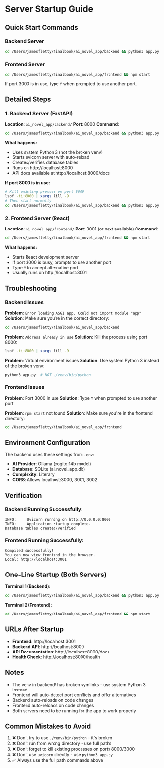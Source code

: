 # Server Startup Guide

## Quick Start Commands

### Backend Server
```bash
cd /Users/jamesfletty/finalbook/ai_novel_app/backend && python3 app.py
```

### Frontend Server
```bash
cd /Users/jamesfletty/finalbook/ai_novel_app/frontend && npm start
```
If port 3000 is in use, type `Y` when prompted to use another port.

## Detailed Steps

### 1. Backend Server (FastAPI)

**Location**: `ai_novel_app/backend/`
**Port**: 8000
**Command**: 
```bash
cd /Users/jamesfletty/finalbook/ai_novel_app/backend && python3 app.py
```

**What happens:**
- Uses system Python 3 (not the broken venv)
- Starts uvicorn server with auto-reload
- Creates/verifies database tables
- Runs on http://localhost:8000
- API docs available at http://localhost:8000/docs

**If port 8000 is in use:**
```bash
# Kill existing process on port 8000
lsof -ti:8000 | xargs kill -9
# Then start normally
cd /Users/jamesfletty/finalbook/ai_novel_app/backend && python3 app.py
```

### 2. Frontend Server (React)

**Location**: `ai_novel_app/frontend/`
**Port**: 3001 (or next available)
**Command**:
```bash
cd /Users/jamesfletty/finalbook/ai_novel_app/frontend && npm start
```

**What happens:**
- Starts React development server
- If port 3000 is busy, prompts to use another port
- Type `Y` to accept alternative port
- Usually runs on http://localhost:3001

## Troubleshooting

### Backend Issues

**Problem**: `Error loading ASGI app. Could not import module "app"`
**Solution**: Make sure you're in the correct directory:
```bash
cd /Users/jamesfletty/finalbook/ai_novel_app/backend
```

**Problem**: `Address already in use`
**Solution**: Kill the process using port 8000:
```bash
lsof -ti:8000 | xargs kill -9
```

**Problem**: Virtual environment issues
**Solution**: Use system Python 3 instead of the broken venv:
```bash
python3 app.py  # NOT ./venv/bin/python
```

### Frontend Issues

**Problem**: Port 3000 in use
**Solution**: Type `Y` when prompted to use another port

**Problem**: `npm start` not found
**Solution**: Make sure you're in the frontend directory:
```bash
cd /Users/jamesfletty/finalbook/ai_novel_app/frontend
```

## Environment Configuration

The backend uses these settings from `.env`:
- **AI Provider**: Ollama (cogito:14b model)
- **Database**: SQLite (ai_novel_app.db)
- **Complexity**: Literary
- **CORS**: Allows localhost:3000, 3001, 3002

## Verification

### Backend Running Successfully:
```
INFO:     Uvicorn running on http://0.0.0.0:8000
INFO:     Application startup complete.
Database tables created/verified
```

### Frontend Running Successfully:
```
Compiled successfully!
You can now view frontend in the browser.
Local: http://localhost:3001
```

## One-Line Startup (Both Servers)

**Terminal 1 (Backend):**
```bash
cd /Users/jamesfletty/finalbook/ai_novel_app/backend && python3 app.py
```

**Terminal 2 (Frontend):**
```bash
cd /Users/jamesfletty/finalbook/ai_novel_app/frontend && npm start
```

## URLs After Startup

- **Frontend**: http://localhost:3001
- **Backend API**: http://localhost:8000
- **API Documentation**: http://localhost:8000/docs
- **Health Check**: http://localhost:8000/health

## Notes

- The venv in backend/ has broken symlinks - use system Python 3 instead
- Frontend will auto-detect port conflicts and offer alternatives
- Backend auto-reloads on code changes
- Frontend auto-reloads on code changes
- Both servers need to be running for the app to work properly

## Common Mistakes to Avoid

1. ❌ Don't try to use `./venv/bin/python` - it's broken
2. ❌ Don't run from wrong directory - use full paths
3. ❌ Don't forget to kill existing processes on ports 8000/3000
4. ❌ Don't use `uvicorn` directly - use `python3 app.py`
5. ✅ Always use the full path commands above
